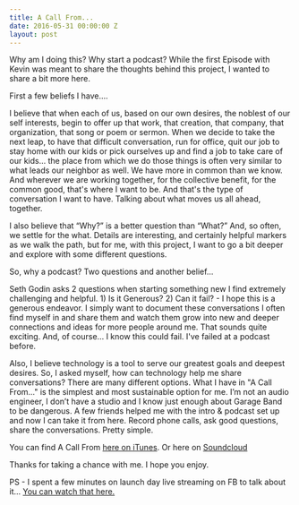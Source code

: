 ```yaml
---
title: A Call From...
date: 2016-05-31 00:00:00 Z
layout: post
---
```


Why am I doing this? Why start a podcast? While the first Episode with Kevin was meant to share the thoughts behind this project, I wanted to share a bit more here.

First a few beliefs I have.…

I believe that when each of us, based on our own desires, the noblest of our self interests, begin to offer up that work, that creation, that company, that organization, that song or poem or sermon. When we decide to take the next leap, to have that difficult conversation, run for office, quit our job to stay home with our kids or pick ourselves up and find a job to take care of our kids... the place from which we do those things is often very similar to what leads our neighbor as well. We have more in common than we know. And wherever we are working together, for the collective benefit, for the common good, that's where I want to be. And that's the type of conversation I want to have. Talking about what moves us all ahead, together.

I also believe that “Why?” is a better question than “What?” And, so often, we settle for the what. Details are interesting, and certainly helpful markers as we walk the path, but for me, with this project, I want to go a bit deeper and explore with some different questions.

So, why a podcast? Two questions and another belief…

Seth Godin asks 2 questions when starting something new I find extremely challenging and helpful. 1) Is it Generous? 2) Can it fail?  - I hope this is a generous endeavor. I simply want to document these conversations I often find myself in and share them and watch them grow into new and deeper connections and ideas for more people around me. That sounds quite exciting. And, of course... I know this could fail. I've failed at a podcast before.

Also, I believe technology is a tool to serve our greatest goals and deepest desires. So, I asked myself, how can technology help me share conversations? There are many different options. What I have in "A Call From..." is the simplest and most sustainable option for me. I’m not an audio engineer, I don’t have a studio and I know just enough about Garage Band to be dangerous. A few friends helped me with the intro & podcast set up and now I can take it from here. Record phone calls, ask good questions, share the conversations. Pretty simple.

You can find A Call From [here on iTunes](https://itunes.apple.com/us/podcast/a-call-from.../id1118721503?mt=2# ). Or here on [Soundcloud](https://soundcloud.com/acallfrom)

Thanks for taking a chance with me. I hope you enjoy.

PS -  I spent a few minutes on launch day live streaming on FB to talk about it… [You can watch that here.](https://www.facebook.com/1295922995/videos/10208961503296905/?pnref=story)
